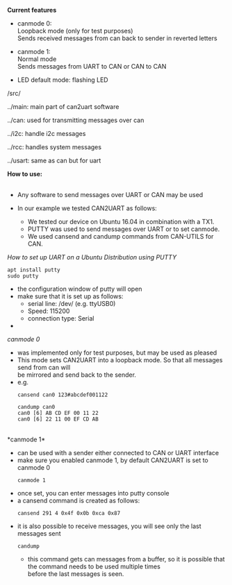 **Current features** <br />
  - canmode 0: <br />
    Loopback mode (only for test purposes) <br />
    Sends received messages from can back to sender in reverted letters <br />   
    
 - canmode 1: <br />
    Normal mode <br />
    Sends messages from UART to CAN or CAN to CAN <br />
    
 - LED default mode: flashing LED <br /> 

  /src/ <br />

  ../main: main part of can2uart software <br />

  ../can: used for transmitting messages over can <br />

  ../i2c: handle i2c messages <br />

  ../rcc: handles system messages <br />

  ../usart: same as can but for uart <br />
  
  **How to use:** <br />
 <br />
- Any software to send messages over UART or CAN may be used <br />

- In our example we tested CAN2UART as follows: <br />
  - We tested our device on Ubuntu 16.04 in combination with a TX1. <br />
  - PUTTY was used to send messages over UART or to set canmode. <br />
  - We used cansend and candump commands from CAN-UTILS for CAN. <br />

*How to set up UART on a Ubuntu Distribution using PUTTY* <br />

```
apt install putty
sudo putty
```

- the configuration window of putty will open
- make sure that it is set up as follows:
  - serial line: /dev/<uart port> (e.g. ttyUSB0)
  - Speed: 115200
  - connection type: Serial
- 

*canmode 0* <br />

- was implemented only for test purposes, but may be used as pleased <br />
- This mode sets CAN2UART into a loopback mode. So that all messages send from can will <br />
  be mirrored and send back to the sender. <br />
- e.g. <br />
  ```
  cansend can0 123#abcdef001122
  ```
  ```
  candump can0
  can0 [6] AB CD EF 00 11 22
  can0 [6] 22 11 00 EF CD AB 
  ```
<br />
*canmode 1* <br />

- can be used with a sender either connected to CAN or UART interface <br />
- make sure you enabled canmode 1, by default CAN2UART is set to canmode 0 <br />
  ```
  canmode 1
  ```
- once set, you can enter messages into putty console <br />
- a cansend command is created as follows: <br />
  ```
  cansend 291 4 0x4f 0x0b 0xca 0x87
  ```
- it is also possible to receive messages, you will see only the last messages sent <br />
  ```
  candump
  ```
  - this command gets can messages from a buffer, so it is possible that the command needs to be used multiple times <br />
    before the last messages is seen. <br />
    

